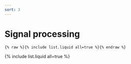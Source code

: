 ```yaml
---
sort: 3
---
```


# Signal processing

```
{% raw %}{% include list.liquid all=true %}{% endraw %}
```

{% include list.liquid all=true %}
